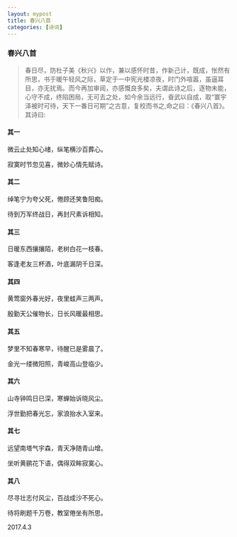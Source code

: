 ```yaml
---
layout: mypost
title: 春兴八首
categories: [诗词]
---
```


### 春兴八首

> 春日尽，防杜子美《秋兴》以作，兼以感怀时昔，作新己计，既成，怅然有所思，书于暖午轻风之际，草定于一中宪光楼凉夜，时门外喧嚣，虽逼耳目，亦无扰焉。而今再加审阅，亦感慨良多矣，夫谓此诗之后，逐物未能，心守不成，终陷困局，无可去之处，如今余当远行，奋武以自成，取“寰宇泽被时可待，天下一番日可期”之古意，复校而书之,命之曰：《春兴八首》。其诗曰:

#### 其一

微云止处知心绪，纵笔横沙百葬心。

寂寞时节忽见喜，微妙心情先赋诗。

#### 其二

绰笔宁为夸父死，倦顾还笑鲁阳痴。

待到万军终战日，再封尺素诉相知。

#### 其三

日暖东西攘攘陌，老树白花一枝春。

客逢老友三杯酒，叶底漏阴千日深。

#### 其四

黄莺窗外春光好，夜里蛙声三两声。

殷勤天公催物长，日长风暖最相思。

#### 其五

梦里不知春寒早，待醒已是雾晨了。

金光一缕微阳照，青峻高山登临少。

#### 其六

山寺钟鸣日已深，寒蝉始诉晓风尘。

浮世勤把春光忘，家浪抬水入室来。

#### 其七

远望南塔气宇森，青天净随青山增。

坐听黄鹂花下语，偶得双眸寂寞心。

#### 其八

尽寻壮志付风尘，百战成沙不死心。

待将刷题千万卷，教室倦坐有所思。

2017.4.3
